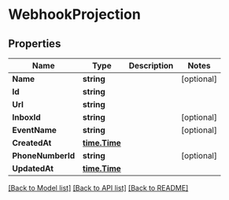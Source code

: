 # WebhookProjection

## Properties

Name | Type | Description | Notes
------------ | ------------- | ------------- | -------------
**Name** | **string** |  | [optional] 
**Id** | **string** |  | 
**Url** | **string** |  | 
**InboxId** | **string** |  | [optional] 
**EventName** | **string** |  | [optional] 
**CreatedAt** | [**time.Time**](time.Time) |  | 
**PhoneNumberId** | **string** |  | [optional] 
**UpdatedAt** | [**time.Time**](time.Time) |  | 

[[Back to Model list]](../README#documentation-for-models) [[Back to API list]](../README#documentation-for-api-endpoints) [[Back to README]](../README)


